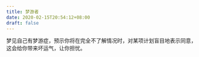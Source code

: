 ```yaml
---
title: 梦游者
date: 2020-02-15T20:54:12+08:00
draft: false
---
```


梦见自己有梦游症，预示你将在完全不了解情况时，对某项计划盲目地表示同意，这会给你带来坏运气，让你担忧。